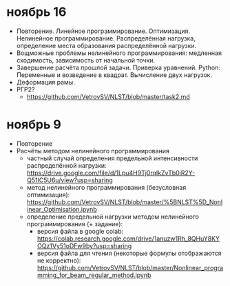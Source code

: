# ноябрь 16
- Повторение. Линейное программирование. Оптимизация. Нелинейное программирование. Распределённая нагрузка, определение места образования распределённой нагрузки.
- Вощможные проблемы нелинейного программирования: медленная сходимость, зависимость от начальной точки.
- Завершение расчёта прошлой задачи. Приверка уравнений. Python: Переменные и возведение в квадрат. Вычисление двух нагрузок.
- Деформация рамы.
- РГР2?
   - https://github.com/VetrovSV/NLST/blob/master/task2.md

# ноябрь 9
- Повторение
- Расчёты методом нелинейного программирования
   - частный случай определения предельной интенсивности распределённой нагрузки: https://drive.google.com/file/d/1Lpu4H9Tj0rqIkZvTb0iR2Y-Q51lC5U6u/view?usp=sharing
   - метод нелинейного программирования (безусловная оптимизация): https://github.com/VetrovSV/NLST/blob/master/%5BNLST%5D_Nonlinear_Optimisation.ipynb
   - определение предельной нагрузки методом нелинейного программирования (+ задание): 
      - версия файла в google colab: https://colab.research.google.com/drive/1anuzw1Rh_8QHuY8KYOQz1Vy51oDFw9by?usp=sharing
      - версия файла для чтения (некоторые формулы отображаются не корректно): https://github.com/VetrovSV/NLST/blob/master/Nonlinear_programming_for_beam_regular_method.ipynb
